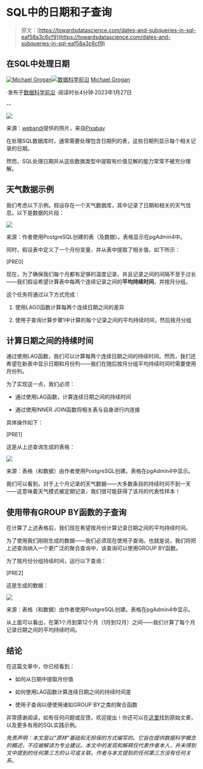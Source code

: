 # SQL中的日期和子查询

> 原文：[https://towardsdatascience.com/dates-and-subqueries-in-sql-eaf58a3c6cf9](https://towardsdatascience.com/dates-and-subqueries-in-sql-eaf58a3c6cf9)

## 在SQL中处理日期

[](https://mgcodesandstats.medium.com/?source=post_page-----eaf58a3c6cf9--------------------------------)[![Michael Grogan](../Images/af9ce19e2f61efb07664124e664c7e81.png)](https://mgcodesandstats.medium.com/?source=post_page-----eaf58a3c6cf9--------------------------------)[](https://towardsdatascience.com/?source=post_page-----eaf58a3c6cf9--------------------------------)[![数据科学前沿](../Images/a6ff2676ffcc0c7aad8aaf1d79379785.png)](https://towardsdatascience.com/?source=post_page-----eaf58a3c6cf9--------------------------------) [Michael Grogan](https://mgcodesandstats.medium.com/?source=post_page-----eaf58a3c6cf9--------------------------------)

·发布于[数据科学前沿](https://towardsdatascience.com/?source=post_page-----eaf58a3c6cf9--------------------------------) ·阅读时长4分钟·2023年1月27日

--

![](../Images/cb2b6541ac41db27d9f3485efa264d94.png)

来源：[webandi](https://pixabay.com/users/webandi-1460261/)提供的照片，来自[Pixabay](https://pixabay.com/photos/calendar-dates-schedule-days-1990453/)

在处理SQL数据库时，通常需要处理包含日期列的表，这些日期列显示每个相关记录的日期。

然而，SQL处理日期并从这些数据类型中提取有价值见解的能力常常不被充分理解。

## 天气数据示例

我们考虑以下示例。假设存在一个天气数据库，其中记录了日期和相关的天气信息。以下是数据的片段：

![](../Images/efbed3572df7cc1824766dab42d85521.png)

来源：作者使用PostgreSQL创建的表（及数据）。表格显示在pgAdmin4中。

同时，假设表中定义了一个月份变量，并从表中提取了相关值，如下所示：

[PRE0]

现在，为了确保我们每个月都有足够的温度记录，并且记录之间的间隔不至于过长——我们假设希望计算表中每两个连续记录之间的**平均持续时间**，并按月分组。

这个任务将通过以下方式完成：

1.  使用LAG()函数计算每两个连续日期之间的差异

1.  使用子查询计算步骤1中计算的每个记录之间的平均持续时间，然后按月分组

## 计算日期之间的持续时间

通过使用LAG函数，我们可以计算每两个连续日期之间的持续时间。然而，我们还希望在新表中显示日期和月份列——我们在随后按月分组平均持续时间时需要使用月份列。

为了实现这一点，我们必须：

+   通过使用LAG函数，计算连续日期之间的持续时间

+   通过使用INNER JOIN函数将相关表与自身进行内连接

具体操作如下：

[PRE1]

这是从上述查询生成的表格：

![](../Images/7d194cc97f607f410e70baa3d0cdf7a4.png)

来源：表格（和数据）由作者使用PostgreSQL创建。表格在pgAdmin4中显示。

我们可以看到，对于上个月记录的天气数据——大多数条目的持续时间不到一天——这意味着天气模式被定期记录，我们很可能获得了该月的代表性样本！

## 使用带有GROUP BY函数的子查询

在计算了上述表格后，我们现在希望按月份计算记录日期之间的平均持续时间。

为了使用我们刚刚生成的数据——我们必须现在使用子查询。也就是说，我们将把上述查询纳入一个更广泛的聚合查询中，该查询可以使用GROUP BY函数。

为了按月份分组持续时间，运行以下查询：

[PRE2]

这是生成的数据：

![](../Images/e63a8fa1f690eefacbd412e3c1144959.png)

来源：表格（和数据）由作者使用PostgreSQL创建。表格在pgAdmin4中显示。

从上面可以看出，在第1个月到第12个月（1月到12月）之间——我们计算了每个月记录日期之间的平均持续时间。

## 结论

在这篇文章中，你已经看到：

+   如何从日期中提取月份值

+   如何使用LAG函数计算连续日期之间的持续时间差

+   使用子查询以便使用诸如GROUP BY之类的聚合函数

非常感谢阅读，如有任何问题或反馈，欢迎提出！你还可以在[这里](https://www.michael-grogan.com/articles/dates-subqueries)找到原始文章，以及更多有用的SQL实践示例。

*免责声明：本文是以“原样”基础和无担保的方式编写的。它旨在提供数据科学概念的概述，不应被解读为专业建议。本文中的发现和解释仅代表作者本人，并未得到文中提到的任何第三方的认可或关联。作者与本文提到的任何第三方没有任何关系。*
